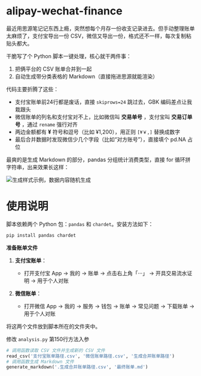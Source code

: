 # alipay-wechat-finance
最近用思源笔记记东西上瘾，突然想每个月存一份收支记录进去。但手动整理账单太麻烦了，支付宝导出一份 CSV，微信又导出一份，格式还不一样，每次复制粘贴头都大。

干脆写了个 Python 脚本一键处理，核心就干两件事：  
1. 把俩平台的 CSV 账单合并到一起
2. 自动生成带分类表格的 Markdown（直接拖进思源就能渲染）

代码主要折腾了这些：  
- 支付宝账单前24行都是废话，直接 `skiprows=24` 跳过去，GBK 编码差点让我栽跟头
- 微信账单的列名和支付宝对不上，比如微信叫 **交易单号** ，支付宝叫 **交易订单号** ，通过 `rename` 强行对齐
- 两边金额都有 **¥** 符号和逗号（比如 ¥1,200），用正则 `[¥￥,]` 替换成数字
- 最后合并数据时发现微信少几个字段（比如“对方账号”），直接填个 pd.NA 占位

最爽的是生成 Markdown 的部分，pandas 分组统计消费类型，直接 for 循环拼字符串，出来效果长这样：

![生成样式示例，数据内容随机生成](https://raw.githubusercontent.com/zxc7563598/alipay-wechat-finance/main/doc/demo.pngg#pic_center)

# 使用说明
脚本依赖两个 Python 包：`pandas` 和 `chardet`。安装方法如下：  

```bash
pip install pandas chardet
```

**准备账单文件**

1. **支付宝账单**：  
   - 打开支付宝 App → 我的 → 账单 → 点击右上角「···」 → 开具交易流水证明 → 用于个人对账

2. **微信账单**：  
   - 打开微信 App → 我的 → 服务 → 钱包 → 账单 → 常见问题 → 下载账单 → 用于个人对账

将这两个文件放到脚本所在的文件夹中。

修改 `analysis.py` 第150行方法入参
```python
# 调用函数读取 CSV 文件并生成新的 CSV 文件
read_csv('支付宝账单路径.csv', '微信账单路径.csv', '生成合并账单路径')
# 调用函数生成 Markdown 文件
generate_markdown('.生成合并账单路径.csv', '最终账单.md')
```
